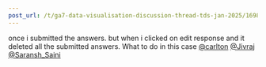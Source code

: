 ```yaml
---
post_url: /t/ga7-data-visualisation-discussion-thread-tds-jan-2025/169888/21
---
```

once i submitted the answers. but when i clicked on edit response and it deleted all the submitted answers. What to do in this case [@carlton](/u/carlton) [@Jivraj](/u/jivraj) [@Saransh\_Saini](/u/saransh_saini)